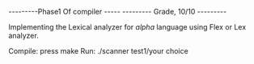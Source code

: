 ---------Phase1 Of compiler ----- 
--------- Grade, 10/10 ---------

Implementing  the Lexical analyzer  for  *alpha* language using Flex or Lex analyzer. 

Compile:
press  make
Run:
./scanner  test1/your choice 